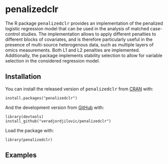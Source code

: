 # penalizedclr



The R package <tt>penalizedclr</tt> provides an implementation of the penalized logistic regression model that can be used in the analysis of matched case-control studies. The implementation allows to apply different penalties to different blocks of covariates, and  is therefore particularly useful in the presence of multi-source heterogenous data, such as multiple layers of omics measurements. Both L1 and L2 penalties are implemented. 
Additionally, the package implements stability selection to allow for  variable selection in the considered regression model. 

## Installation

You can install the released version of <tt>penalizedclr</tt> from [CRAN](https://CRAN.R-project.org) with:


```{r eval = FALSE}
install.packages("penalizedclr")
```


And the development version from [GitHub](https://github.com/) with:

```{r eval = FALSE}
library(devtools)
install_github("veradjordjilovic/penalizedclr")
```

Load the package with: 

```{r setup}
library(penalizedclr)
```

## Examples


